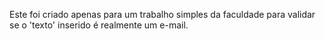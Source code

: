 Este foi criado apenas para um trabalho simples da faculdade para validar se o 'texto' inserido é realmente um e-mail.
